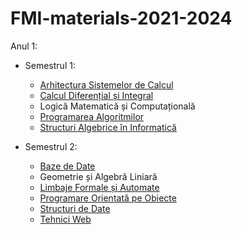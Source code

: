 # FMI-materials-2021-2024

Anul 1:
- Semestrul 1:
	- [Arhitectura Sistemelor de Calcul](https://github.com/angiflutur/FMI-materials-2021-2024/tree/main/Arhitectura%20Sistemelor%20de%20Calcul)
	- [Calcul Diferențial și Integral](https://github.com/angiflutur/FMI-materials-2021-2024/tree/main/Calcul%20Diferential%20si%20Integral)
	- Logică Matematică și Computațională
	- [Programarea Algoritmilor](https://github.com/angiflutur/FMI-materials-2021-2024/tree/main/Programarea%20Algoritmilor)
	- [Structuri Algebrice în Informatică](https://github.com/angiflutur/FMI-materials-2021-2024/tree/main/Structuri%20Algebrice%20in%20Informatica)	
	
- Semestrul 2:
	- [Baze de Date](https://github.com/angiflutur/FMI-materials-2021-2024/tree/main/Baze%20de%20Date)
	- Geometrie și Algebră Liniară
	- [Limbaje Formale și Automate](https://github.com/angiflutur/FMI-materials-2021-2024/tree/main/Limbaje%20Formale%20si%20Automate)
	- [Programare Orientată pe Obiecte](https://github.com/angiflutur/FMI-materials-2021-2024/tree/main/Programare%20Orientata%20pe%20Obiecte)
	- [Structuri de Date](https://github.com/angiflutur/FMI-materials-2021-2024/tree/main/Structuri%20de%20Date)
	- [Tehnici Web](https://github.com/angiflutur/FMI-materials-2021-2024/tree/main/Tehnici%20Web)
